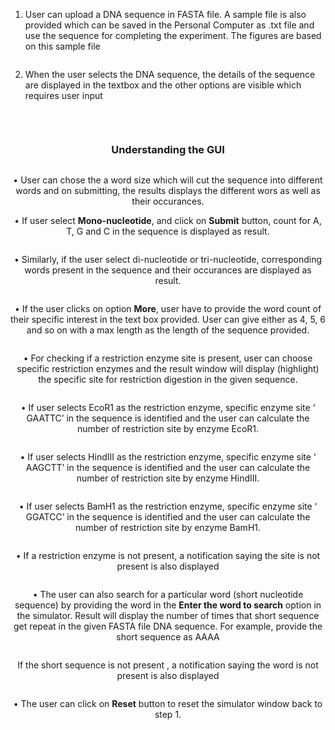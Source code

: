 
1.	User can upload a DNA sequence in FASTA file. A sample file is also provided which can be saved in the Personal Computer  as .txt file and use the sequence for completing the experiment. The figures are based on this sample file


<center><img src="images/1.png" title="" /></center>

 
2. When the user selects the DNA sequence, the details of the sequence are displayed in the textbox and the other options are visible which requires user input

<center><img src="images/2.png" title="" /><center>
 
&nbsp;

### Understanding the GUI


<center><img src="images/3.png" title="" /></center>

•	User can chose the a word size which will cut the sequence into different words and on submitting, the results displays the different wors as well as their occurances.


  •	If user select **Mono-nucleotide**, and click on **Submit** button, count for A, T, G and C in the sequence is displayed as result. 
 

<center><img src="images/4.png" title="" /> </center>
 

  •	Similarly, if the user select di-nucleotide or tri-nucleotide, corresponding words present in the sequence and their occurances are displayed as result.
 

<center><img src="images/5.png" title="" /></center>
 

<center><img src="images/6.png" title="" /></center>


  •	If the user clicks on option **More**, user have to provide the word count of their specific interest in the text box provided. User can give either as 4, 5, 6 and so on with a max length as the length of the sequence provided. 
 

<center><img src="images/7.png" title="" /></center>


<center><img src="images/8.png" title="" /></center>



•	For checking if a restriction enzyme site is present, user can choose specific restriction enzymes and the result window will display (highlight) the specific site for restriction digestion in the given sequence. 
 

<center><img src="images/10.png" title="" /></center>
 

  •	If user selects EcoR1 as the restriction enzyme, specific enzyme site ‘ GAATTC’ in the sequence is identified and the user can calculate the number of restriction site by enzyme EcoR1. 
 

<center><img src="images/11.png" title="" /></center>
 

  •	If user selects HindIII as the restriction enzyme, specific enzyme site ‘ AAGCTT’ in the sequence is identified and the user can calculate the number of restriction site by enzyme HindIII. 


<center><img src="images/12.png" title="" /></center>

  •	If user selects BamH1 as the restriction enzyme, specific enzyme site ‘ GGATCC’ in the sequence is identified and the user can calculate the number of restriction site by enzyme BamH1. 


<center><img src="images/13.png" title="" /></center>
 
 
  •	If a restriction enzyme is not present, a notification saying the site is not present is also displayed
 
 
<center><img src="images/13a.png" title="" /></center>
 

•	The user can also search for a particular word (short nucleotide sequence) by providing the word in the **Enter the word to search** option in the simulator. Result will display the number of times that short sequence get repeat in the given FASTA file DNA sequence. For example, provide the short sequence as AAAA
 

<center><img src="images/14.png" title="" /></center>
 

<center><img src="images/15.png" title="" /></center>
 
 
  If the short sequence is not present , a notification saying the word is not present is also displayed
 
<center><img src="images/16.png" title="" /></center>


•	The user can click on **Reset** button to reset the simulator window back to step 1.


 <center><img src="images/17.png" title="" /></center>


